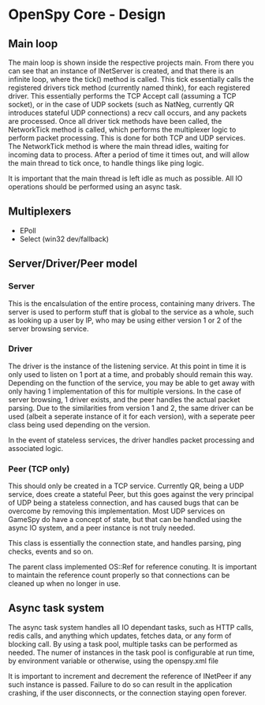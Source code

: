 # OpenSpy Core - Design
## Main loop
The main loop is shown inside the respective projects main. From there you can see that an instance of INetServer is created, and that there is an infinite loop, where the tick() method is called. This tick essentially calls the registered drivers tick method (currently named think), for each registered driver. This essentially performs the TCP Accept call (assuming a TCP socket), or in the case of UDP sockets (such as NatNeg, currently QR introduces stateful UDP connections) a recv call occurs, and any packets are processed. Once all driver tick methods have been called, the NetworkTick method is called, which performs the multiplexer logic to perform packet processing. This is done for both TCP and UDP services. The NetworkTick method is where the main thread idles, waiting for incoming data to process. After a period of time it times out, and will allow the main thread to tick once, to handle things like ping logic.

It is important that the main thread is left idle as much as possible. All IO operations should be performed using an async task.

## Multiplexers
* EPoll
* Select (win32 dev/fallback)

## Server/Driver/Peer model

### Server
This is the encalsulation of the entire process, containing many drivers. The server is used to perform stuff that is global to the service as a whole, such as looking up a user by IP, who may be using either version 1 or 2 of the server browsing service.

### Driver
The driver is the instance of the listening service. At this point in time it is only used to listen on 1 port at a time, and probably should remain this way. Depending on the function of the service, you may be able to get away with only having 1 implementation of this for multiple versions. In the case of server browsing, 1 driver exists, and the peer handles the actual packet parsing. Due to the similarities from version 1 and 2, the same driver can be used (albeit a seperate instance of it for each version), with a seperate peer class being used depending on the version.

In the event of stateless services, the driver handles packet processing and associated logic.
### Peer (TCP only)
This should only be created in a TCP service. Currently QR, being a UDP service, does create a stateful Peer, but this goes against the very principal of UDP being a stateless connection, and has caused bugs that can be overcome by removing this implementation. Most UDP services on GameSpy do have a concept of state, but that can be handled using the async IO system, and a peer instance is not truly needed.

This class is essentially the connection state, and handles parsing, ping checks, events and so on.

The parent class implemented OS::Ref for reference conuting. It is important to maintain the reference count properly so that connections can be cleaned up when no longer in use.

## Async task system
The async task system handles all IO dependant tasks, such as HTTP calls, redis calls, and anything which updates, fetches data, or any form of blocking call. By using a task pool, multiple tasks can be performed as needed. The numer of instances in the task pool is configurable at run time, by environment variable or otherwise, using the openspy.xml file

It is important to increment and decrement the reference of INetPeer if any such instance is passed. Failure to do so can result in the application crashing, if the user disconnects, or the connection staying open forever.